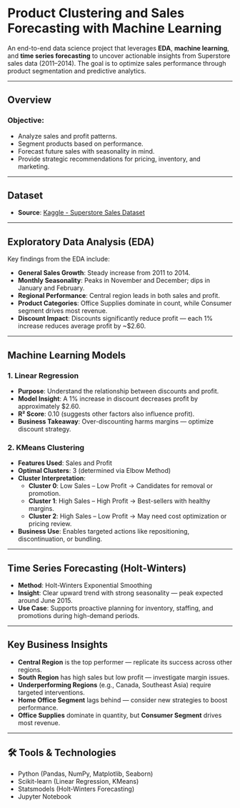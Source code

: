 # Product Clustering and Sales Forecasting with Machine Learning

An end-to-end data science project that leverages **EDA**, **machine learning**, and **time series forecasting** to uncover actionable insights from Superstore sales data (2011–2014). The goal is to optimize sales performance through product segmentation and predictive analytics.

---

##  Overview

###  Objective:
- Analyze sales and profit patterns.
- Segment products based on performance.
- Forecast future sales with seasonality in mind.
- Provide strategic recommendations for pricing, inventory, and marketing.

---

##  Dataset

- **Source**: [Kaggle - Superstore Sales Dataset](https://www.kaggle.com/datasets/laibaanwer/superstore-sales-dataset)
---

##  Exploratory Data Analysis (EDA)

Key findings from the EDA include:

- **General Sales Growth**: Steady increase from 2011 to 2014.
- **Monthly Seasonality**: Peaks in November and December; dips in January and February.
- **Regional Performance**: Central region leads in both sales and profit.
- **Product Categories**: Office Supplies dominate in count, while Consumer segment drives most revenue.
- **Discount Impact**: Discounts significantly reduce profit — each 1% increase reduces average profit by ~$2.60.

---

##  Machine Learning Models

### 1. **Linear Regression**

- **Purpose**: Understand the relationship between discounts and profit.
- **Model Insight**: A 1% increase in discount decreases profit by approximately $2.60.
- **R² Score**: 0.10 (suggests other factors also influence profit).
- **Business Takeaway**: Over-discounting harms margins — optimize discount strategy.

### 2. **KMeans Clustering**

- **Features Used**: Sales and Profit
- **Optimal Clusters**: 3 (determined via Elbow Method)
- **Cluster Interpretation**:
  - **Cluster 0**: Low Sales – Low Profit → Candidates for removal or promotion.
  - **Cluster 1**: High Sales – High Profit → Best-sellers with healthy margins.
  - **Cluster 2**: High Sales – Low Profit → May need cost optimization or pricing review.
- **Business Use**: Enables targeted actions like repositioning, discontinuation, or bundling.

---

##  Time Series Forecasting (Holt-Winters)

- **Method**: Holt-Winters Exponential Smoothing
- **Insight**: Clear upward trend with strong seasonality — peak expected around June 2015.
- **Use Case**: Supports proactive planning for inventory, staffing, and promotions during high-demand periods.

---

##  Key Business Insights

- **Central Region** is the top performer — replicate its success across other regions.
- **South Region** has high sales but low profit — investigate margin issues.
- **Underperforming Regions** (e.g., Canada, Southeast Asia) require targeted interventions.
- **Home Office Segment** lags behind — consider new strategies to boost performance.
- **Office Supplies** dominate in quantity, but **Consumer Segment** drives most revenue.

---

## 🛠 Tools & Technologies

- Python (Pandas, NumPy, Matplotlib, Seaborn)
- Scikit-learn (Linear Regression, KMeans)
- Statsmodels (Holt-Winters Forecasting)
- Jupyter Notebook


